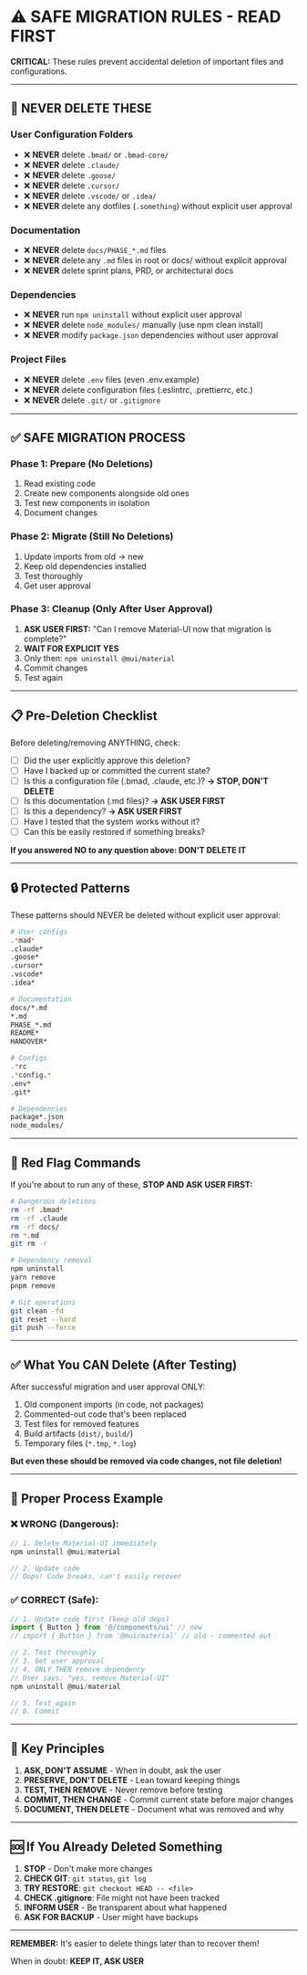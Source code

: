 # ⚠️ SAFE MIGRATION RULES - READ FIRST

**CRITICAL:** These rules prevent accidental deletion of important files and configurations.

---

## 🚫 NEVER DELETE THESE

### User Configuration Folders
- ❌ **NEVER** delete `.bmad/` or `.bmad-core/`
- ❌ **NEVER** delete `.claude/`
- ❌ **NEVER** delete `.goose/`
- ❌ **NEVER** delete `.cursor/`
- ❌ **NEVER** delete `.vscode/` or `.idea/`
- ❌ **NEVER** delete any dotfiles (`.something`) without explicit user approval

### Documentation
- ❌ **NEVER** delete `docs/PHASE_*.md` files
- ❌ **NEVER** delete any `.md` files in root or docs/ without explicit approval
- ❌ **NEVER** delete sprint plans, PRD, or architectural docs

### Dependencies
- ❌ **NEVER** run `npm uninstall` without explicit user approval
- ❌ **NEVER** delete `node_modules/` manually (use npm clean install)
- ❌ **NEVER** modify `package.json` dependencies without user approval

### Project Files
- ❌ **NEVER** delete `.env` files (even .env.example)
- ❌ **NEVER** delete configuration files (.eslintrc, .prettierrc, etc.)
- ❌ **NEVER** delete `.git/` or `.gitignore`

---

## ✅ SAFE MIGRATION PROCESS

### Phase 1: Prepare (No Deletions)
1. Read existing code
2. Create new components alongside old ones
3. Test new components in isolation
4. Document changes

### Phase 2: Migrate (Still No Deletions)
1. Update imports from old → new
2. Keep old dependencies installed
3. Test thoroughly
4. Get user approval

### Phase 3: Cleanup (Only After User Approval)
1. **ASK USER FIRST:** "Can I remove Material-UI now that migration is complete?"
2. **WAIT FOR EXPLICIT YES**
3. Only then: `npm uninstall @mui/material`
4. Commit changes
5. Test again

---

## 📋 Pre-Deletion Checklist

Before deleting/removing ANYTHING, check:

- [ ] Did the user explicitly approve this deletion?
- [ ] Have I backed up or committed the current state?
- [ ] Is this a configuration file (.bmad, .claude, etc.)? **→ STOP, DON'T DELETE**
- [ ] Is this documentation (.md files)? **→ ASK USER FIRST**
- [ ] Is this a dependency? **→ ASK USER FIRST**
- [ ] Have I tested that the system works without it?
- [ ] Can this be easily restored if something breaks?

**If you answered NO to any question above: DON'T DELETE IT**

---

## 🔒 Protected Patterns

These patterns should NEVER be deleted without explicit user approval:

```bash
# User configs
.*mad*
.claude*
.goose*
.cursor*
.vscode*
.idea*

# Documentation
docs/*.md
*.md
PHASE_*.md
README*
HANDOVER*

# Configs
.*rc
.*config.*
.env*
.git*

# Dependencies
package*.json
node_modules/
```

---

## 🚨 Red Flag Commands

If you're about to run any of these, **STOP AND ASK USER FIRST:**

```bash
# Dangerous deletions
rm -rf .bmad*
rm -rf .claude
rm -rf docs/
rm *.md
git rm -r

# Dependency removal
npm uninstall
yarn remove
pnpm remove

# Git operations
git clean -fd
git reset --hard
git push --force
```

---

## ✅ What You CAN Delete (After Testing)

After successful migration and user approval ONLY:

1. Old component imports (in code, not packages)
2. Commented-out code that's been replaced
3. Test files for removed features
4. Build artifacts (`dist/`, `build/`)
5. Temporary files (`*.tmp`, `*.log`)

**But even these should be removed via code changes, not file deletion!**

---

## 📝 Proper Process Example

### ❌ WRONG (Dangerous):
```typescript
// 1. Delete Material-UI immediately
npm uninstall @mui/material

// 2. Update code
// Oops! Code breaks, can't easily recover
```

### ✅ CORRECT (Safe):
```typescript
// 1. Update code first (keep old deps)
import { Button } from '@/components/ui' // new
// import { Button } from '@mui/material' // old - commented out

// 2. Test thoroughly
// 3. Get user approval
// 4. ONLY THEN remove dependency
// User says: "yes, remove Material-UI"
npm uninstall @mui/material

// 5. Test again
// 6. Commit
```

---

## 🎯 Key Principles

1. **ASK, DON'T ASSUME** - When in doubt, ask the user
2. **PRESERVE, DON'T DELETE** - Lean toward keeping things
3. **TEST, THEN REMOVE** - Never remove before testing
4. **COMMIT, THEN CHANGE** - Commit current state before major changes
5. **DOCUMENT, THEN DELETE** - Document what was removed and why

---

## 🆘 If You Already Deleted Something

1. **STOP** - Don't make more changes
2. **CHECK GIT**: `git status`, `git log`
3. **TRY RESTORE**: `git checkout HEAD -- <file>`
4. **CHECK .gitignore**: File might not have been tracked
5. **INFORM USER** - Be transparent about what happened
6. **ASK FOR BACKUP** - User might have backups

---

**REMEMBER:** It's easier to delete things later than to recover them!

When in doubt: **KEEP IT, ASK USER**
